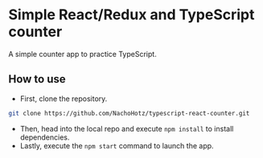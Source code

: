 # Simple React/Redux and TypeScript counter

A simple counter app to practice TypeScript.

## How to use

- First, clone the repository.

```bash
git clone https://github.com/NachoHotz/typescript-react-counter.git
```

- Then, head into the local repo and execute `npm install` to install dependencies.
- Lastly, execute the `npm start` command to launch the app.

